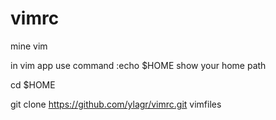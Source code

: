 # vimrc
mine vim

in vim app use command :echo $HOME show your home path

cd $HOME

git clone https://github.com/ylagr/vimrc.git vimfiles

